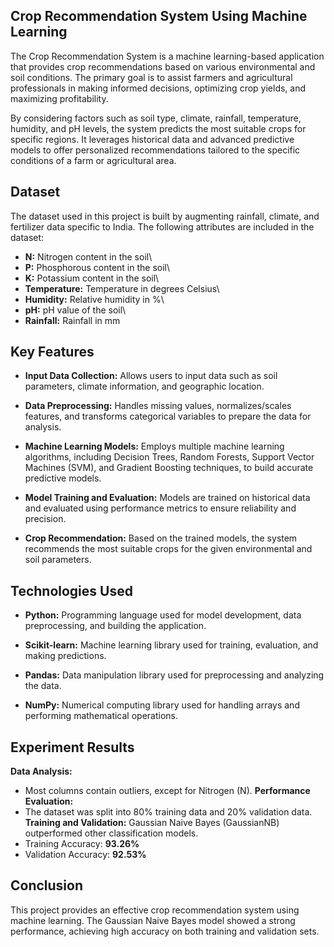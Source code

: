 ## Crop Recommendation System Using Machine Learning
The Crop Recommendation System is a machine learning-based application that provides crop recommendations based on various environmental and soil conditions. The primary goal is to assist farmers and agricultural professionals in making informed decisions, optimizing crop yields, and maximizing profitability.

By considering factors such as soil type, climate, rainfall, temperature, humidity, and pH levels, the system predicts the most suitable crops for specific regions. It leverages historical data and advanced predictive models to offer personalized recommendations tailored to the specific conditions of a farm or agricultural area.

## Dataset
The dataset used in this project is built by augmenting rainfall, climate, and fertilizer data specific to India. The following attributes are included in the dataset:

- **N:** Nitrogen content in the soil\
- **P:** Phosphorous content in the soil\
- **K:** Potassium content in the soil\
- **Temperature:** Temperature in degrees Celsius\
- **Humidity:** Relative humidity in %\
- **pH:** pH value of the soil\
- **Rainfall:** Rainfall in mm
## Key Features
- **Input Data Collection:** Allows users to input data such as soil parameters, climate information, and geographic location.

- **Data Preprocessing:** Handles missing values, normalizes/scales features, and transforms categorical variables to prepare the data for analysis.

- **Machine Learning Models:** Employs multiple machine learning algorithms, including Decision Trees, Random Forests, Support Vector Machines (SVM), and Gradient Boosting techniques, to build accurate predictive models.

- **Model Training and Evaluation:** Models are trained on historical data and evaluated using performance metrics to ensure reliability and precision.

- **Crop Recommendation:** Based on the trained models, the system recommends the most suitable crops for the given environmental and soil parameters.
## Technologies Used
- **Python:** Programming language used for model development, data preprocessing, and building the application.

- **Scikit-learn:** Machine learning library used for training, evaluation, and making predictions.

- **Pandas:** Data manipulation library used for preprocessing and analyzing the data.

- **NumPy:** Numerical computing library used for handling arrays and performing mathematical operations.


## Experiment Results
**Data Analysis:**
- Most columns contain outliers, except for Nitrogen (N).
**Performance Evaluation:**
- The dataset was split into 80% training data and 20% validation data.
**Training and Validation:**
Gaussian Naive Bayes (GaussianNB) outperformed other classification models.
- Training Accuracy: **93.26%**
- Validation Accuracy: **92.53%**
## Conclusion
This project provides an effective crop recommendation system using machine learning. The Gaussian Naive Bayes model showed a strong performance, achieving high accuracy on both training and validation sets.